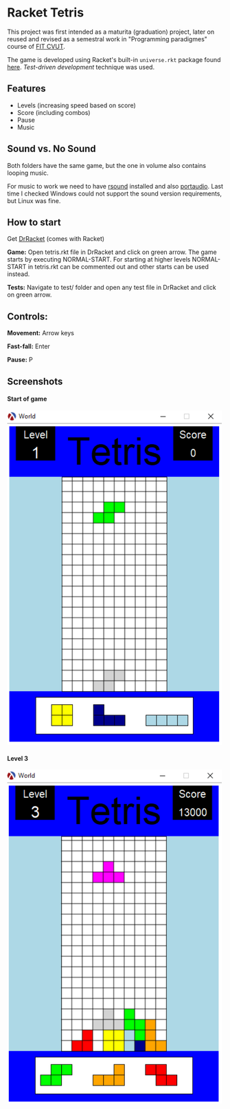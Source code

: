 # Racket Tetris

This project was first intended as a maturita (graduation) project, later on reused and revised
as a semestral work in "Programming paradigmes" course of [FIT CVUT](https://fit.cvut.cz/cs).

The game is developed using Racket's built-in `universe.rkt` package found [here](https://docs.racket-lang.org/teachpack/2htdpuniverse.html).
*Test-driven development* technique was used.

## Features
- Levels (increasing speed based on score)
- Score (including combos)
- Pause
- Music

## Sound vs. No Sound
Both folders have the same game, but the one in volume also contains looping music.

For music to work we need to have [rsound](https://docs.racket-lang.org/rsound/index.html) installed and also [portaudio](http://files.portaudio.com/download.html). Last time I checked Windows could not support the sound version requirements, but Linux was fine.

## How to start

Get [DrRacket](https://download.racket-lang.org/) (comes with Racket)

**Game:** Open tetris.rkt file in DrRacket and click on green arrow. The game starts by executing NORMAL-START. For starting at higher levels NORMAL-START in tetris.rkt can be commented out and other starts can be used instead.

**Tests:** Navigate to test/ folder and open any test file in DrRacket and click on green arrow.

## Controls:
**Movement:** Arrow keys

**Fast-fall:** Enter

**Pause:** P

## Screenshots

<h4>Start of game</h4>
<img src="screenshots/start.PNG" alt="Start of game" width="500"/>

<h4>Level 3</h4>
<img src="screenshots/lvl3.PNG" alt="Level 3" width="500"/>
